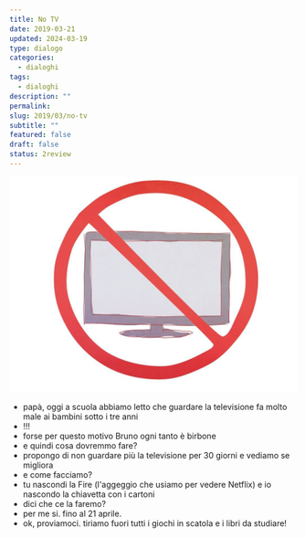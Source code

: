 ```yaml
---
title: No TV
date: 2019-03-21
updated: 2024-03-19
type: dialogo
categories:
  - dialoghi
tags:
  - dialoghi
description: ""
permalink: 
slug: 2019/03/no-tv
subtitle: ""
featured: false
draft: false
status: 2review
---
```

![](../../assets/img/post/2019/no-tv-featured.jpg)

- papà, oggi a scuola abbiamo letto che guardare la televisione fa molto male ai bambini sotto i tre anni
- !!!
- forse per questo motivo Bruno ogni tanto è birbone
- e quindi cosa dovremmo fare?
- propongo di non guardare più la televisione per 30 giorni e vediamo se migliora
- e come facciamo?
- tu nascondi la Fire (l'aggeggio che usiamo per vedere Netflix) e io nascondo la chiavetta con i cartoni
- dici che ce la faremo?
- per me si. fino al 21 aprile.
- ok, proviamoci. tiriamo fuori tutti i giochi in scatola e i libri da studiare!
